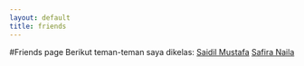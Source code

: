 ```yaml
---
layout: default
title: friends
---
```

#Friends page
Berikut teman-teman saya dikelas:
[Saidil Mustafa](https://bojesmoestave.github.io/bojesmoestave-github.io/)
[Safira Naila](https://safiranaila.github.io/)
[]()